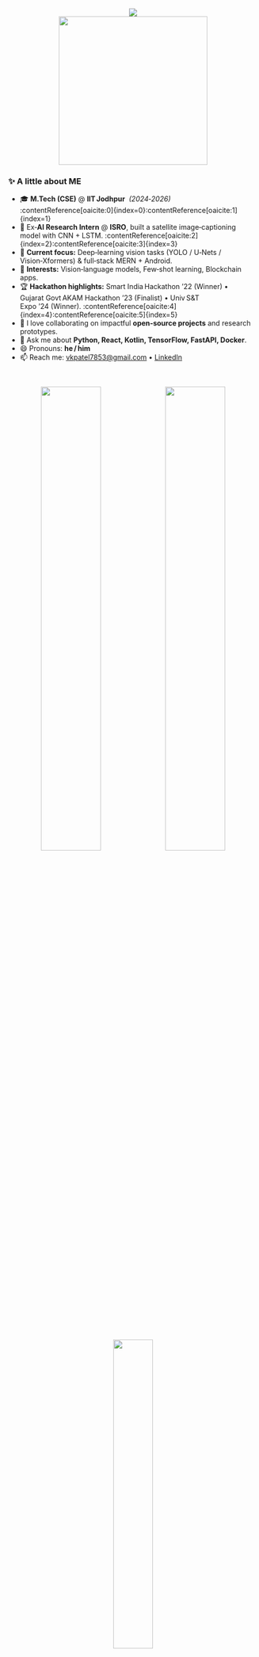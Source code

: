 <h1 align="center">
  <a href="https://git.io/typing-svg">
    <img src="https://readme-typing-svg.herokuapp.com/?lines=Hello,+World!;I'm+Vishvas+Patel.;Welcome+to+my+profile!&center=true&size=25">
  </a>
  <br>
  <img src="https://github.com/TheDudeThatCode/TheDudeThatCode/blob/master/Assets/Developer.gif" width="300px">
</h1>

<!-- ********************************************************************** -->
<!--                           ABOUT ME                                     -->
<!-- ********************************************************************** -->

### ✨ A little about **ME**

- 🎓  **M.Tech (CSE)** @ **IIT Jodhpur** &nbsp;*(2024‑2026)* :contentReference[oaicite:0]{index=0}:contentReference[oaicite:1]{index=1}  
- 💼  Ex‑**AI Research Intern** @ **ISRO**, built a satellite image‑captioning model with CNN + LSTM. :contentReference[oaicite:2]{index=2}:contentReference[oaicite:3]{index=3}  
- 🔭  **Current focus:** Deep‑learning vision tasks (YOLO / U‑Nets / Vision‑Xformers) & full‑stack MERN + Android.  
- 🌱  **Interests:** Vision‑language models, Few‑shot learning, Blockchain apps.  
- 🏆  **Hackathon highlights:** Smart India Hackathon ’22 (Winner) • Gujarat Govt AKAM Hackathon ’23 (Finalist) • Univ S&T Expo ’24 (Winner). :contentReference[oaicite:4]{index=4}:contentReference[oaicite:5]{index=5}  
- 👯  I love collaborating on impactful **open‑source projects** and research prototypes.  
- 💬  Ask me about **Python, React, Kotlin, TensorFlow, FastAPI, Docker**.  
- 😄  Pronouns: **he / him**  
- 📫  Reach me: [vkpatel7853@gmail.com](mailto:vkpatel7853@gmail.com) • [LinkedIn](https://www.linkedin.com/in/vishvas-patel-6a706b21a/)  

<br/>

<!-- ********************************************************************** -->
<!--                            STATS                                       -->
<!-- ********************************************************************** -->

<p align="center">
  <img width="49%" src="https://github-readme-stats.vercel.app/api?username=vishvaspatel&show_icons=true&theme=radical&hide_title=true" />
  <img width="49%" src="https://github-readme-streak-stats.herokuapp.com?user=vishvaspatel&theme=radical" />
</p>

<p align="center">
  <img src="https://github-readme-stats.vercel.app/api/top-langs?username=vishvaspatel&layout=compact&theme=radical" width="40%"/>
</p>

<br/>

<!-- ********************************************************************** -->
<!--                        LANGUAGES & TOOLS                               -->
<!-- ********************************************************************** -->

### 🛠️ Languages & Tools

<span><img height="45" src="https://user-images.githubusercontent.com/25181517/183890598-19a0ac2d-e88a-4005-a8df-1ee36782fde1.png" alt="Python"/></span>
<span><img height="45" src="https://user-images.githubusercontent.com/25181517/117447155-6a868a00-af3d-11eb-9cfe-245df15c9f3f.png" alt="C++"/></span>
<span><img height="45" src="https://user-images.githubusercontent.com/25181517/187896150-cc1dcb12-d490-445c-8e4d-1275cd2388d6.png" alt="Java"/></span>
<span><img height="45" src="https://user-images.githubusercontent.com/25181517/183897015-94a058a6-b86e-4e42-a37e-bf92061753e5.png" alt="JavaScript"/></span>
<span><img height="45" src="https://user-images.githubusercontent.com/25181517/183859966-a3462d8d-1bc7-4880-b353-e2cbed900ed6.png" alt="Kotlin"/></span>
<span><img height="45" src="https://user-images.githubusercontent.com/25181517/192108372-f71d70ac-7ae6-4c0d-8395-51d8870c2ef0.png" alt="React"/></span>
<span><img height="45" src="https://user-images.githubusercontent.com/25181517/192108374-8da61ba1-99ec-41d7-80b8-fb2f7c0a4948.png" alt="Node.js"/></span>
<span><img height="45" src="https://user-images.githubusercontent.com/25181517/192108376-c675d39b-90f6-4073-bde6-5a9291644657.png" alt="MongoDB"/></span>
<span><img height="45" src="https://user-images.githubusercontent.com/25181517/183898054-b3d693d4-dafb-4808-a509-bab54cf5de34.png" alt="TensorFlow"/></span>
<span><img height="45" src="https://user-images.githubusercontent.com/25181517/183912952-83784e94-629d-4c34-a961-ae2ae795b662.png" alt="PyTorch"/></span>
<span><img height="45" src="https://user-images.githubusercontent.com/25181517/192108891-d86b6220-e232-423a-bf5f-90903e6887c3.png" alt="Docker"/></span>
<span><img height="45" src="https://user-images.githubusercontent.com/25181517/192109061-e138ca71-337c-4019-8d42-4792fdaa7128.png" alt="FastAPI"/></span>
<span><img height="45" src="https://user-images.githubusercontent.com/25181517/187955005-f4ca6f1a-e727-497b-b81b-93fb9726268e.png" alt="Android"/></span>
<span><img height="45" src="https://user-images.githubusercontent.com/25181517/183896132-54262f2e-6d98-41e3-8888-e40ab5a17326.png" alt="Git"/></span>
<!-- add / remove icons freely -->

<br/>

<!-- ********************************************************************** -->
<!--                            PROJECTS                                    -->
<!-- ********************************************************************** -->

### 🚀 Highlighted Projects

| Project | Brief | Tech |
|---------|-------|------|
| [Glioma Tumor Cell Classification](https://github.com/vishvaspatel/Glioma‑Tumor‑Classification) | Deep‑learning pipeline (CBAM U‑Net + YOLO + Few‑shot) to segment & classify astrocytes / microglia / cancer cells for AIIMS Jodhpur. *(In progress)* | PyTorch, YOLOv8 |
| [Garbage Detection](https://github.com/vishvaspatel/GARBAGE-DETECTION) | Real‑time street garbage detection with YOLO. Android app dispatches GPS‑tagged alerts to municipalities; dashboard for analytics. | YOLOv5, Kotlin, React, Flask |
| [Grow Farm](https://github.com/vishvaspatel/GrowFarm) | Centralised portal + mobile app for farmers: scheme alerts, land records, crop & disease prediction, weather API. | MERN, FastAPI, Android |
| [Career Insights](https://github.com/vishvaspatel/CAREER-INSIGHTS) | Predicts admission & job trends; published in **IJCVR** (Scopus Q3). | XGBoost, Flask, React |

> *Explore more repos →* 🔗 on my profile!

<br/>

<!-- ********************************************************************** -->
<!--                            FOOTER                                      -->
<!-- ********************************************************************** -->

<p align="center">
  <img src="https://github.com/TheDudeThatCode/TheDudeThatCode/blob/master/Assets/Arrow.gif" height="25"/>
  <br/>
  <i>"Striving to turn cutting‑edge research into everyday solutions."</i>
</p>
